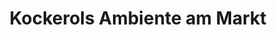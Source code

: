 ---
title: "Kockerols Ambiente am Markt"
url: /bad-neuenahr-ahrweiler/kockerols-ambiente-am-markt/
shop: Raumausstattung
---